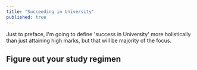 ```yaml
---
title: "Succeeding in University"
published: true
---
```


Just to preface, I'm going to define 'success in University' more holistically than just attaining high marks, but that will be majority of the focus.

## Figure out your study regimen